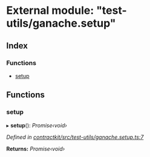 # External module: "test-utils/ganache.setup"

## Index

### Functions

* [setup](_test_utils_ganache_setup_.md#setup)

## Functions

###  setup

▸ **setup**(): *Promise‹void›*

*Defined in [contractkit/src/test-utils/ganache.setup.ts:7](https://github.com/celo-org/celo-monorepo/blob/master/packages/contractkit/src/test-utils/ganache.setup.ts#L7)*

**Returns:** *Promise‹void›*
